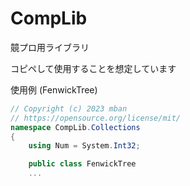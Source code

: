 # CompLib
竸プロ用ライブラリ

コピペして使用することを想定しています

使用例 (FenwickTree)
```cs
// Copyright (c) 2023 mban
// https://opensource.org/license/mit/
namespace CompLib.Collections
{
    using Num = System.Int32;

    public class FenwickTree
    ...
```

